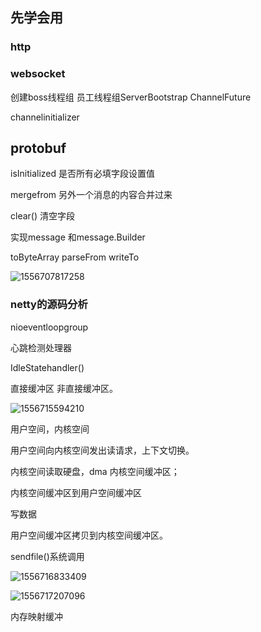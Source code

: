 ## 先学会用

### http

### websocket

创建boss线程组 员工线程组ServerBootstrap ChannelFuture

channelinitializer

## protobuf

isInitialized 是否所有必填字段设置值

mergefrom 另外一个消息的内容合并过来

clear() 清空字段

实现message 和message.Builder

toByteArray parseFrom  writeTo

![1556707817258](C:\Users\Administrator\AppData\Roaming\Typora\typora-user-images\1556707817258.png)

### netty的源码分析

nioeventloopgroup

心跳检测处理器

IdleStatehandler()

直接缓冲区 非直接缓冲区。

![1556715594210](C:\Users\Administrator\AppData\Roaming\Typora\typora-user-images\1556715594210.png)

用户空间，内核空间

用户空间向内核空间发出读请求，上下文切换。

内核空间读取硬盘，dma 内核空间缓冲区；

内核空间缓冲区到用户空间缓冲区

写数据

用户空间缓冲区拷贝到内核空间缓冲区。

sendfile()系统调用

![1556716833409](C:\Users\Administrator\AppData\Roaming\Typora\typora-user-images\1556716833409.png)

![1556717207096](C:\Users\Administrator\AppData\Roaming\Typora\typora-user-images\1556717207096.png)

内存映射缓冲